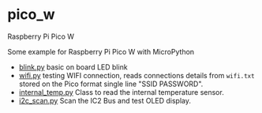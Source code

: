 # pico_w
Raspberry Pi Pico W

Some example for Raspberry Pi Pico W with MicroPython

* [blink.py](blink.py) basic on board LED blink
* [wifi.py](wifi.py) testing WIFI connection, reads connections details from `wifi.txt` stored on the Pico format  single line "SSID PASSWORD".
* [internal_temp.py](internal_temp.py) Class to read the internal temperature sensor.
* [i2c_scan.py](i2c_scan.py) Scan the IC2 Bus and test OLED display.
